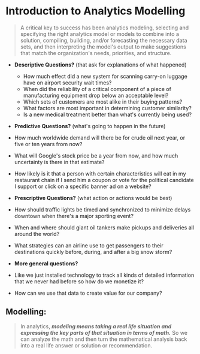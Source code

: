 # Introduction to Analytics Modelling
> A critical key to success has been analytics modeling, selecting and specifying the right analytics model or models to combine into a solution, compiling, building, and/or forecasting the necessary data sets, and then interpreting the model's output to make suggestions that match the organization's needs, priorities, and structure.

- **Descriptive Questions?** (that ask for explanations of what happened)
  - How much effect did a new system
for scanning carry-on luggage have
on airport security wait times?
  - When did the reliability of a critical component of a piece of manufacturing equipment drop below an acceptable level?
  - Which sets of customers are most alike in their buying patterns?
  - What factors are most important
in determining customer similarity?
  - Is a new medical treatment
better than what's currently being used?


- **Predictive Questions?** (what's going to happen in the future)
 - How much worldwide demand will there be for crude oil next year, or five or ten years from now?
 - What will Google's stock price be a year from now, and how much uncertainty is there in that estimate?
 - How likely is it that a person with certain characteristics will eat in my restaurant chain if I send him a coupon or vote for the political candidate I support or click on a specific banner ad on a website?


- **Prescriptive Questions?** (what action or actions would be best)
 - How should traffic lights be timed and synchronized to minimize delays downtown when there's a major sporting event?
 - When and where should giant oil tankers make pickups and deliveries all around the world?
 - What strategies can an airline use
to get passengers to their destinations quickly before, during, and after a big snow storm?


- **More general questions?**
 - Like we just installed technology
to track all kinds of detailed information that we never had before
so how do we monetize it?
 - How can we use that data to create value for our company?


## Modelling:
> In analytics, ***modeling means taking a real life situation and expressing the key parts of that situation
in terms of math.*** So we can analyze the math and then turn the mathematical analysis back into a real life answer or solution or recommendation.
